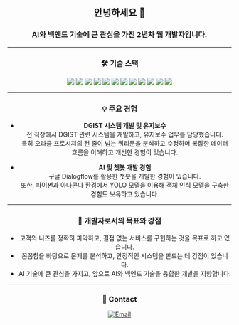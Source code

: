 <div align="center">

<h2>안녕하세요 👋</h2>
<h3>AI와 백엔드 기술에 큰 관심을 가진 2년차 웹 개발자입니다.</h3>

---

<h3>🛠️ 기술 스택</h3>
<img src="https://img.shields.io/badge/JAVA-007396?style=for-the-badge&logo=java&logoColor=white">
<img src="https://img.shields.io/badge/javascript-F7DF1E?style=for-the-badge&logo=javascript&logoColor=black">
<img src="https://img.shields.io/badge/html-E34F26?style=for-the-badge&logo=html5&logoColor=white">
<img src="https://img.shields.io/badge/Spring_Boot-F2F4F9?style=for-the-badge&logo=spring-boot">
<img src="https://img.shields.io/badge/css-1572B6?style=for-the-badge&logo=css3&logoColor=white">
<img src="https://img.shields.io/badge/github-181717?style=for-the-badge&logo=github&logoColor=white">
<img src="https://img.shields.io/badge/linux-FCC624?style=for-the-badge&logo=linux&logoColor=black">
<img src="https://img.shields.io/badge/aws-232F3E?style=for-the-badge&logo=aws&logoColor=white">
<img src="https://img.shields.io/badge/apache tomcat-F8DC75?style=for-the-badge&logo=apachetomcat&logoColor=white">
<img src="https://img.shields.io/badge/intellij-000000?style=for-the-badge&logo=intellijidea&logoColor=white">
<img src="https://img.shields.io/badge/eclipse-2C2255?style=for-the-badge&logo=eclipseide&logoColor=white">
<img src="https://img.shields.io/badge/oracle-F80000?style=for-the-badge&logo=oracle&logoColor=white">

---

<h3>💡 주요 경험</h3>

- **DGIST 시스템 개발 및 유지보수**  
  전 직장에서 DGIST 관련 시스템을 개발하고, 유지보수 업무를 담당했습니다.  
  특히 오라클 프로시저의 천 줄이 넘는 쿼리문을 분석하고 수정하며 복잡한 데이터 흐름을 이해하고 개선한 경험이 있습니다.

- **AI 및 챗봇 개발 경험**  
  구글 Dialogflow를 활용한 챗봇을 개발한 경험이 있습니다.  
  또한, 파이썬과 아나콘다 환경에서 YOLO 모델을 이용해 객체 인식 모델을 구축한 경험도 보유하고 있습니다.

---

<h3>🎯 개발자로서의 목표와 강점</h3>

- 고객의 니즈를 정확히 파악하고, 결점 없는 서비스를 구현하는 것을 목표로 하고 있습니다.
- 꼼꼼함을 바탕으로 문제를 분석하고, 안정적인 시스템을 만드는 데 강점이 있습니다.
- AI 기술에 큰 관심을 가지고, 앞으로 AI와 백엔드 기술을 융합한 개발을 지향합니다.

---

<h3>📧 Contact</h3>
<a href="mailto:robinyui@naver.com">
  <img src="https://img.shields.io/badge/Email-000000?style=for-the-badge&logo=mail&logoColor=white" alt="Email">
</a>

</div>
